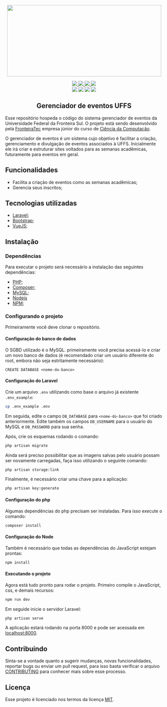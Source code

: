 <p align="center">
    <img src = "https://raw.githubusercontent.com/arufonsekun/event-manager-uffs/readme-improvements/public/img/logo_uffs.png" width="493" height="228" />
</p>


<p align="center">
    <a href="https://github.com/FronteiraTec/event-manager-uffs/issues" target="_blank">
        <img src="https://img.shields.io/github/issues-raw/FronteiraTec/event-manager-uffs?color=269f42&style=flat" />
    </a>
    <a href="https://github.com/FronteiraTec/event-manager-uffs/issues?q=is%3Aissue+is%3Aclosed" target="_blank">
        <img src="https://img.shields.io/github/issues-closed-raw/FronteiraTec/event-manager-uffs?color=%230366d6&style=flat" />
    </a>
    <a href="https://github.com/FronteiraTec/event-manager-uffs/pulls" target="_blank">
        <img src="https://img.shields.io/github/issues-pr-raw/FronteiraTec/event-manager-uffs?color=28a745&style=flat" />
    </a>
    <a href="https://github.com/FronteiraTec/event-manager-uffs/pulls?q=is%3Apr+is%3Aclosed" target="_blank">
        <img src="https://img.shields.io/github/issues-pr-closed-raw/FronteiraTec/event-manager-uffs?color=0366d6" />
    </a>
    </br>
    <img src="https://img.shields.io/github/license/FronteiraTec/event-manager-uffs" />
    <img src="https://img.shields.io/badge/Bootstrap-4.0.0-%23563d7c" />
    <img src="https://img.shields.io/badge/VueJS-2.5.17-%2341b883" />
    <img src="https://img.shields.io/badge/Laravel-6.11.0-%23ff2d20" />
</p>

<h2 align="center"> Gerenciador de eventos UFFS </h2>

Esse repositório hospeda o código do sistema gerenciador de eventos da Universidade Federal da Fronteira Sul. O projeto está sendo desenvolvido pela [FronteiraTec](http://fronteiratec.com/) empresa júnior do curso de [Ciência da Computação](https://cc.uffs.edu.br/).

O gerenciador de eventos é um sistema cujo objetivo é facilitar a criação, gerenciamento e divulgação de eventos associados à UFFS. Inicialmente ele irá criar e estruturar sites voltados para as semanas acadêmicas, futuramente para eventos em geral.

## Funcionalidades
 - Facilita a criação de eventos como as semanas acadêmicas;
 - Gerencia seus inscritos;

## Tecnologias utilizadas
 - [Laravel](https://laravel.com);
 - [Bootstrap](https://getbootstrap.com/);
 - [VueJS](https://vuejs.org);

## Instalação                 

### Dependências
Para executar o projeto será necessário a instalação das seguintes dependências:
 - [PHP](https://www.php.net/downloads);
 - [Composer](https://getcomposer.org/download/);
 - [MySQL](https://www.mysql.com/downloads/);
 - [Nodejs](https://nodejs.org/en/)
 - [NPM](https://www.npmjs.com/package/npm);
### Configurando o projeto
Primeiramente você deve clonar o repositório.
#### Configuração do banco de dados
O SGBD utilizado é o MySQL. primeiramente você precisa acessá-lo e criar um novo banco de dados (é recomendado criar um usuário diferente do root, embora não seja estritamente necessário):
```mysql
CREATE DATABASE <nome-do-banco>
```

#### Configuração do Laravel
Crie um arquivo `.env` utilizando como base o arquivo já existente `.env_example`:
```bash
cp .env_example .env
```

Em seguida, edite o campo `DB_DATABASE` para `<nome-do-banco>` que foi criado anteriormente.
Edite também os campos `DB_USERNAME` para o usuário do MySQL e `DB_PASSWORD` para sua senha.

Após, crie os esquemas rodando o comando:
```bash
php artisan migrate
```

Ainda será preciso possibilitar que as imagens salvas pelo usuário possam ser novamente carregadas, faça isso utilizando o seguinte comando:
```bash
php artisan storage:link
```

Finalmente, é necessário criar uma chave para a aplicação:
```bash
php artisan key:generate
```

#### Configuração do php
Algumas dependências do php precisam ser instaladas. Para isso execute o comando:
```bash
composer install
```

#### Configuração do Node
Também é necessário que todas as dependências do JavaScript estejam prontas:
```bash
npm install
```

#### Executando o projeto
Agora está tudo pronto para rodar o projeto. Primeiro compile o JavaScript, css, e demais recursos:
```bash
npm run dev
```

Em seguide inicie o servidor Laravel:
```bash
php artisan serve
```

A aplicação estará rodando na porta 8000 e pode ser acessada em [localhost:8000](http://127.0.0.1:8000).


## Contribuindo
Sinta-se a vontade quanto a sugerir mudanças, novas funcionalidades, reportar bugs ou enviar um pull request, para isso basta verificar o arquivo [CONTRIBUTING](CONTRIBUTING.md) para conhecer mais sobre esse processo.

## Licença
Esse projeto é licenciado nos termos da licença [MIT](https://choosealicense.com/licenses/mit/).

